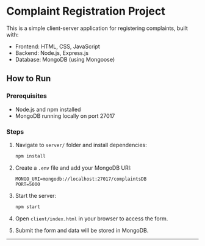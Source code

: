 
# Complaint Registration Project

This is a simple client-server application for registering complaints, built with:

- Frontend: HTML, CSS, JavaScript
- Backend: Node.js, Express.js
- Database: MongoDB (using Mongoose)

## How to Run

### Prerequisites
- Node.js and npm installed
- MongoDB running locally on port 27017

### Steps

1. Navigate to `server/` folder and install dependencies:
   ```bash
   npm install
   ```

2. Create a `.env` file and add your MongoDB URI:
   ```env
   MONGO_URI=mongodb://localhost:27017/complaintsDB
   PORT=5000
   ```

3. Start the server:
   ```bash
   npm start
   ```

4. Open `client/index.html` in your browser to access the form.

5. Submit the form and data will be stored in MongoDB.

---
